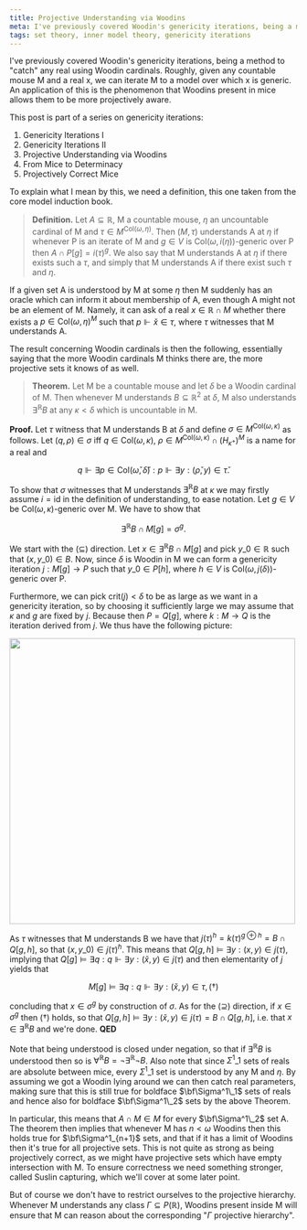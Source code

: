 ```yaml
---
title: Projective Understanding via Woodins
meta: I've previously covered Woodin's genericity iterations, being a method to "catch" any real using Woodin cardinals. Roughly, given any countable mouse M and a real x, we can iterate M to a model over which x is generic. An application of this is the phenomenon that Woodins present in mice allows them to be more projectively aware.
tags: set theory, inner model theory, genericity iterations
---
```


I've previously covered Woodin's genericity iterations, being a method to "catch" any
real using Woodin cardinals. Roughly, given any countable mouse M and a real x, we can
iterate M to a model over which x is generic. An application of this is the phenomenon
that Woodins present in mice allows them to be more projectively aware.

This post is part of a series on genericity iterations:

1. <router-link to="/posts/2016-10-05-genericity-iterations-i">Genericity Iterations I</router-link>
2. <router-link to="/posts/2016-10-19-genericity-iterations-ii">Genericity Iterations II</router-link>
3. Projective Understanding via Woodins
4. <router-link to="/posts/2017-12-29-from-mice-to-determinacy">From Mice to Determinacy</router-link>
5. <router-link to="/posts/2018-01-20-projectively-correct-mice">Projectively Correct Mice</router-link>

To explain what I mean by this, we need a definition, this one taken from the core
model induction book.

> **Definition.** Let $A\subseteq\mathbb R$, M a countable mouse, $\eta$ an uncountable
> cardinal of M and $\tau\in M^{\text{Col}(\omega,\eta)}$. Then $(M,\tau)$ understands
> A at $\eta$ if whenever P is an iterate of M and $g\in V$ is
> $\text{Col}(\omega,i(\eta))$-generic over P then $A\cap P[g]=i(\tau)^g$. We also say
> that M understands A at $\eta$ if there exists such a $\tau$, and simply that M
> understands A if there exist such $\tau$ and $\eta$.

If a given set A is understood by M at some $\eta$ then M suddenly has an oracle which
can inform it about membership of A, even though A might not be an element of M.
Namely, it can ask of a real $x\in\mathbb R\cap M$ whether there exists a
$p\in\text{Col}(\omega,\eta)^M$ such that $p\Vdash \check x\in\tau$, where $\tau$
witnesses that M understands A.

The result concerning Woodin cardinals is then the following, essentially saying that
the more Woodin cardinals M thinks there are, the more projective sets it knows of as
well.

> **Theorem.** Let M be a countable mouse and let $\delta$ be a Woodin cardinal of M.
> Then whenever M understands $B\subseteq\mathbb R^2$ at $\delta$, M also understands
> $\exists^{\mathbb R}B$ at any $\kappa<\delta$ which is uncountable in M.

**Proof.** Let $\tau$ witness that M understands B at $\delta$ and define $\sigma\in
M^{\text{Col}(\omega,\kappa)}$ as follows. Let $(q,\rho)\in\sigma$ iff
$q\in\text{Col}(\omega,\kappa)$, $\rho\in
M^{\text{Col}(\omega,\kappa)}\cap(H_{\kappa^+})^M$ is a name for a real and

$$
q\Vdash\exists p\in\text{Col}(\check\omega,\check\delta): p\Vdash\exists
y:(\check\rho,y)\in\check\tau.
$$

To show that $\sigma$ witnesses that M understands $\exists^{\mathbb R}B$ at $\kappa$
we may firstly assume $i=\text{id}$ in the definition of understanding, to ease
notation. Let $g\in V$ be $\text{Col}(\omega,\kappa)$-generic over M. We have to show
that

$$ \exists^{\mathbb R}B\cap M[g]=\sigma^g. $$

We start with the $(\subseteq)$ direction. Let $x\in\exists^{\mathbb R}B\cap M[g]$ and
pick $y\_0\in\mathbb R$ such that $(x,y\_0)\in B$. Now, since $\delta$ is Woodin in M we
can form a genericity iteration $j:M[g]\to P$ such that $y\_0\in P[h]$, where $h\in V$
is $\text{Col}(\omega,j(\delta))$-generic over P.

Furthermore, we can pick $\text{crit}(j)<\delta$ to be as large as we want in a
genericity iteration, so by choosing it sufficiently large we may assume that $\kappa$
and $g$ are fixed by $j$. Because then $P=Q[g]$, where $k:M\to Q$ is the iteration
derived from $j$. We thus have the following picture:

<img src="/projective-understanding-via-woodins.png" style="width: min(500px, 100%);" />

As $\tau$ witnesses that M understands B we have that $j(\tau)^h=k(\tau)^{g\oplus
h}=B\cap Q[g,h]$, so that $(x,y\_0)\in j(\tau)^h$. This means that $Q[g,h]\models
\exists y:(x,y)\in j(\tau)$, implying that $Q[g]\models\exists q:q\Vdash\exists
y:(\check x,y)\in j(\tau)$ and then elementarity of $j$ yields that

$$
M[g]\models\exists q:q\Vdash\exists y:(\check x,y)\in\tau, (\dagger)
$$

concluding that $x\in\sigma^g$ by construction of $\sigma$. As for the $(\supseteq)$
direction, if $x\in\sigma^g$ then $(\dagger)$ holds, so that $Q[g,h]\models\exists
y:(\check x,y)\in j(\tau)=B\cap Q[g,h]$, i.e. that $x\in\exists^{\mathbb R}B$ and we're
done. **QED**

Note that being understood is closed under negation, so that if $\exists^{\mathbb R}B$
is understood then so is $\forall^{\mathbb R}B=\lnot\exists^{\mathbb R}\lnot B$. Also
note that since $\Sigma^1\_1$ sets of reals are absolute between mice, every
$\Sigma^1\_1$ set is understood by any M and $\eta$. By assuming we got a Woodin lying
around we can then catch real parameters, making sure that this is still true for
boldface $\bf\Sigma^1\_1$ sets of reals and hence also for boldface $\bf\Sigma^1\_2$
sets by the above Theorem.

In particular, this means that $A\cap M\in M$ for every $\bf\Sigma^1\_2$ set A. The
theorem then implies that whenever M has $n<\omega$ Woodins then this holds true for
$\bf\Sigma^1_{n+1}$ sets, and that if it has a limit of Woodins then it's true for all
projective sets. This is not quite as strong as being projectively correct, as we might
have projective sets which have empty intersection with M. To ensure correctness we
need something stronger, called Suslin capturing, which we'll cover at some later
point.

But of course we don't have to restrict ourselves to the projective hierarchy. Whenever
M understands any class $\Gamma\subseteq P(\mathbb R)$, Woodins present inside M will
ensure that M can reason about the corresponding "$\Gamma$ projective hierarchy".
